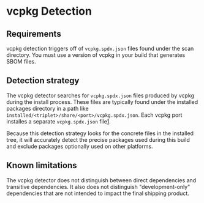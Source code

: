 # vcpkg Detection

## Requirements

vcpkg detection triggers off of `vcpkg.spdx.json` files found under the scan directory. You must use a version of vcpkg in your build that generates SBOM files.

## Detection strategy

The vcpkg detector searches for `vcpkg.spdx.json` files produced by vcpkg during the install process. These files are typically found under the installed packages directory in a path like `installed/<triplet>/share/<port>/vcpkg.spdx.json`. Each vcpkg port installes a separate `vcpkg.spdx.json` file[1].

Because this detection strategy looks for the concrete files in the installed tree, it will accurately detect the precise packages used
during this build and exclude packages optionally used on other platforms.

## Known limitations

The vcpkg detector does not distinguish between direct dependencies and transitive dependencies. It also does not distinguish
"development-only" dependencies that are not intended to impact the final shipping product.

[1]: https://learn.microsoft.com/vcpkg/reference/software-bill-of-materials
